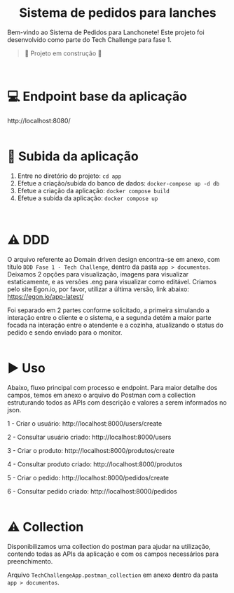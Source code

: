 <h1 align="center"> Sistema de pedidos para lanches </h1>
Bem-vindo ao Sistema de Pedidos para Lanchonete! Este projeto foi desenvolvido como parte do Tech Challenge para fase 1.	

> :construction: Projeto em construção :construction:
<br/>

# :computer: Endpoint base da aplicação
http://localhost:8080/
<br/>
<br/>


# :hammer: Subida da aplicação

1. Entre no diretório do projeto: `cd app`
2. Efetue a criação/subida do banco de dados: `docker-compose up -d db`
3. Efetue a criação da aplicação: `docker compose build`
4. Efetue a subida da aplicação: `docker compose up`
<br/>

# :warning: DDD
O arquivo referente ao Domain driven design encontra-se em anexo, com título `DDD Fase 1 - Tech Challenge`, dentro da pasta `app > documentos`. Deixamos 2 opções para visualização, imagens para visualizar estaticamente, e as versões .eng para visualizar como editável.
Criamos pelo site Egon.io, por favor, utilizar a última versão, link abaixo:
https://egon.io/app-latest/

Foi separado em 2 partes conforme solicitado, a primeira simulando a interação entre o cliente e o sistema, e a segunda detém a maior parte focada na interação entre 
o atendente e a cozinha, atualizando o status do pedido e sendo enviado para o monitor.
<br/>
<br/>

# :arrow_forward: Uso 
Abaixo, fluxo principal com processo e endpoint. Para maior detalhe dos campos, temos em anexo o arquivo do Postman com a collection estruturando todos as APIs com descrição e valores a serem informados no json.

1 - Criar o usuário: http://localhost:8000/users/create

2 - Consultar usuário criado: http://localhost:8000/users

3 - Criar o produto: http://localhost:8000/produtos/create

4 - Consultar produto criado: http://localhost:8000/produtos

5 - Criar o pedido: http://localhost:8000/pedidos/create

6 - Consultar pedido criado: http://localhost:8000/pedidos
<br/>
<br/>

# :warning: Collection
Disponibilizamos uma collection do postman para ajudar na utilização, contendo todas as APIs da aplicação e com os campos necessários para preenchimento. 

Arquivo `TechChallengeApp.postman_collection` em anexo dentro da pasta `app > documentos`.
